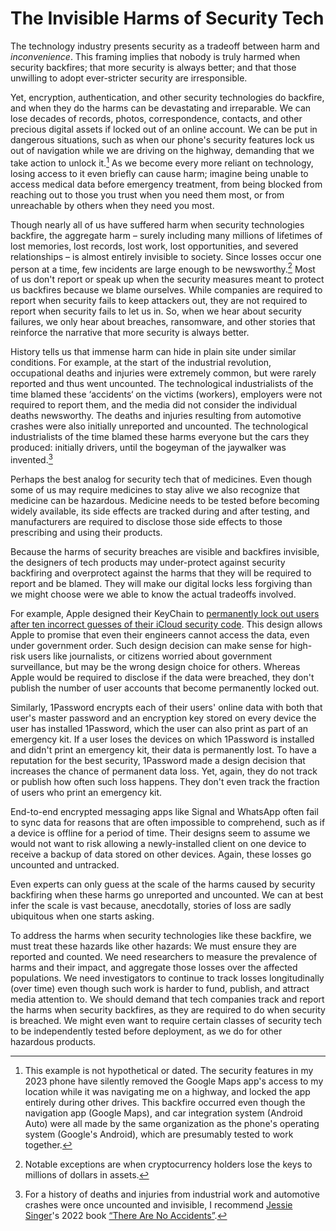 # The Invisible Harms of Security Tech

The technology industry presents security as a tradeoff between harm and *inconvenience*. This framing implies that nobody is truly harmed when security backfires; that more security is always better; and that those unwilling to adopt ever-stricter security are irresponsible.

Yet, encryption, authentication, and other security technologies do backfire, and when they do the harms can be devastating and irreparable. We can lose decades of records, photos, correspondence, contacts, and other precious digital assets if locked out of an online account. We can be put in dangerous situations, such as when our phone's security features lock us out of navigation while we are driving on the highway, demanding that we take action to unlock it.[^locked-navigation]  As we become every more reliant on technology, losing access to it even briefly can cause harm; imagine being unable to access medical data before emergency treatment, from being blocked from reaching out to those you trust when you need them most, or from unreachable by others when they need you most. 

<!-- Losses:
Lost human connection and relationships -->

Though nearly all of us have suffered harm when security technologies backfire, the aggregate harm – surely including many millions of lifetimes of lost memories, lost records, lost work, lost opportunities, and severed relationships – is almost entirely invisible to society. Since losses occur one person at a time, few incidents are large enough to be newsworthy.[^cryptocurrency] Most of us don't report or speak up when the security measures meant to protect us backfires because we blame ourselves. While companies are required to report when security fails to keep attackers out, they are not required to report when security fails to let us in. So, when we hear about security failures, we only hear about breaches, ransomware, and other stories that reinforce the narrative that more security is always better.

History tells us that immense harm can hide in plain site under similar conditions. For example, at the start of the industrial revolution, occupational deaths and injuries were extremely common, but were rarely reported and thus went uncounted. The technological industrialists of the time blamed these ‘accidents‘ on the victims (workers), employers were not required to report them, and the media did not consider the individual deaths newsworthy. The deaths and injuries resulting from automotive crashes were also initially unreported and uncounted. The technological industrialists of the time blamed these harms everyone but the cars they produced: initially drivers, until the bogeyman of the jaywalker was invented.[^no-accidents]

Perhaps the best analog for security tech that of medicines. Even though some of us may require medicines to stay alive we also recognize that medicine can be hazardous. Medicine needs to be tested before becoming widely available, its side effects are tracked during and after testing, and manufacturers are required to disclose those side effects to those prescribing and using their products.

Because the harms of security breaches are visible and backfires invisible, the designers of tech products may under-protect against security backfiring and overprotect against the harms that they will be required to report and be blamed. They will make our digital locks less forgiving than we might choose were we able to know the actual tradeoffs involved.

For example, Apple designed their KeyChain to [permanently lock out users after ten incorrect guesses of their iCloud security code](https://support.apple.com/guide/security/escrow-security-for-icloud-keychain-sec3e341e75d/1/web/1). This design allows Apple to promise that even their engineers cannot access the data, even under government order. Such design decision can make sense for high-risk users like journalists, or citizens worried about government surveillance, but may be the wrong design choice for others. Whereas Apple would be required to disclose if the data were breached, they don't publish the number of user accounts that become permanently locked out.

Similarly, 1Password encrypts each of their users' online data with both that user's master password and an encryption key stored on every device the user has installed 1Password, which the user can also print as part of an emergency kit. If a user loses the devices on which 1Password is installed and didn't print an emergency kit, their data is permanently lost. To have a reputation for the best security, 1Password made a design decision that increases the chance of permanent data loss. Yet, again, they do not track or publish how often such loss happens. They don't even track the fraction of users who print an emergency kit.

End-to-end encrypted messaging apps like Signal and WhatsApp often fail to sync data for reasons that are often impossible to comprehend, such as if a device is offline for a period of time. Their designs seem to assume we would not want to risk allowing a newly-installed client on one device to receive a backup of data stored on other devices. Again, these losses go uncounted and untracked.

Even experts can only guess at the scale of the harms caused by security backfiring when these harms go unreported and uncounted. We can at best infer the scale is vast because, anecdotally, stories of loss are sadly ubiquitous when one starts asking.

To address the harms when security technologies like these backfire, we must treat these hazards like other hazards: We must ensure they are reported and counted. We need researchers to measure the prevalence of harms and their impact, and aggregate those losses over the affected populations. We need investigators to continue to track losses longitudinally (over time) even though such work is harder to fund, publish, and attract media attention to. We should demand that tech companies track and report the harms when security backfires, as they are required to do when security is breached. We might even want to require certain classes of security tech to be independently tested before deployment, as we do for other hazardous products.


[^locked-navigation]: This example is not hypothetical or dated. The security features in my 2023 phone have silently removed the Google Maps app's access to my location while it was navigating me on a highway, and locked the app entirely during other drives. This backfire occurred even though the navigation app (Google Maps), and car integration system (Android Auto) were all made by the same organization as the phone's operating system (Google's Android), which are presumably tested to work together.

[^cryptocurrency]: Notable exceptions are when cryptocurrency holders lose the keys to millions of dollars in assets.


[^no-accidents]: For a history of deaths and injuries from industrial work and automotive crashes were once uncounted and invisible, I recommend [Jessie Singer](https://jessiesinger.com/)'s 2022 book [“There Are No Accidents”](https://www.simonandschuster.com/books/There-Are-No-Accidents/Jessie-Singer/9781797139241).